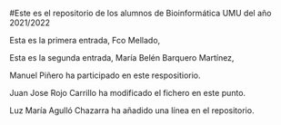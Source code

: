 #Este es el repositorio de los alumnos de Bioinformática UMU del año 2021/2022

Esta es la primera entrada, Fco Mellado,

Esta es la segunda entrada, María Belén Barquero Martínez,

Manuel Piñero ha participado en este respositiorio.

Juan Jose Rojo Carrillo ha modificado el fichero en este punto.

Luz María Agulló Chazarra ha añadido una línea en el repositorio.
